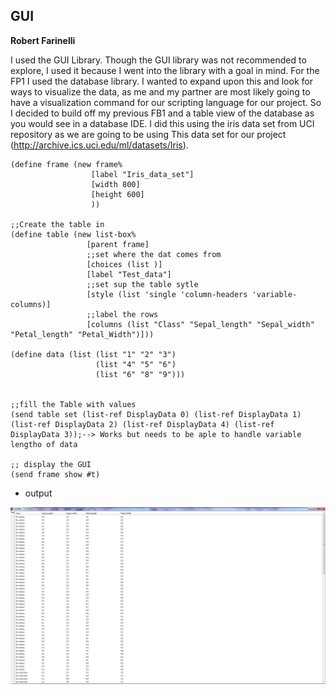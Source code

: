 ## GUI
**Robert Farinelli**

I used the GUI Library. Though the GUI library was not recommended to explore, I used it because I went into the library with a goal in mind. For the FP1 I used the database library. 
I wanted to expand upon this and look for ways to visualize the data, as me and my partner are most likely going to have a visualization command for our scripting language for our project.
So I decided to build off my previous FB1 and a table view of the database as you would see in a database IDE. I did this using the iris data set from UCI repository as we are going to be using
This data set for our project (http://archive.ics.uci.edu/ml/datasets/Iris).



```;;create a new window frame to display the data
(define frame (new frame% 
                  [label "Iris_data_set"]
                  [width 800]
                  [height 600]
                  ))

;;Create the table in 
(define table (new list-box%
                 [parent frame]
                 ;;set where the dat comes from
                 [choices (list )]
                 [label "Test_data"]
                 ;;set sup the table sytle
                 [style (list 'single 'column-headers 'variable-columns)]
                 ;;label the rows
                 [columns (list "Class" "Sepal_length" "Sepal_width" "Petal_length" "Petal_Width")]))

(define data (list (list "1" "2" "3")
                   (list "4" "5" "6")
                   (list "6" "8" "9")))


;;fill the Table with values 
(send table set (list-ref DisplayData 0) (list-ref DisplayData 1) (list-ref DisplayData 2) (list-ref DisplayData 4) (list-ref DisplayData 3));--> Works but needs to be aple to handle variable lengtho of data

;; display the GUI
(send frame show #t)
```

* output 

![test image](/testimage.png?raw=true "test image")


